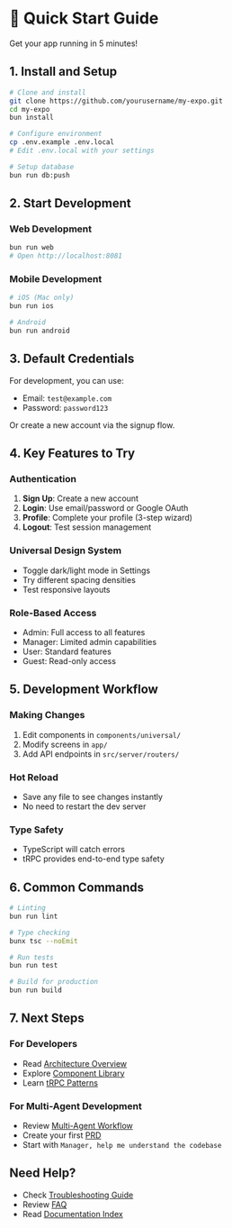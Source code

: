 # 🚀 Quick Start Guide

Get your app running in 5 minutes!

## 1. Install and Setup

```bash
# Clone and install
git clone https://github.com/yourusername/my-expo.git
cd my-expo
bun install

# Configure environment
cp .env.example .env.local
# Edit .env.local with your settings

# Setup database
bun run db:push
```

## 2. Start Development

### Web Development
```bash
bun run web
# Open http://localhost:8081
```

### Mobile Development
```bash
# iOS (Mac only)
bun run ios

# Android
bun run android
```

## 3. Default Credentials

For development, you can use:
- Email: `test@example.com`
- Password: `password123`

Or create a new account via the signup flow.

## 4. Key Features to Try

### Authentication
1. **Sign Up**: Create a new account
2. **Login**: Use email/password or Google OAuth
3. **Profile**: Complete your profile (3-step wizard)
4. **Logout**: Test session management

### Universal Design System
- Toggle dark/light mode in Settings
- Try different spacing densities
- Test responsive layouts

### Role-Based Access
- Admin: Full access to all features
- Manager: Limited admin capabilities
- User: Standard features
- Guest: Read-only access

## 5. Development Workflow

### Making Changes
1. Edit components in `components/universal/`
2. Modify screens in `app/`
3. Add API endpoints in `src/server/routers/`

### Hot Reload
- Save any file to see changes instantly
- No need to restart the dev server

### Type Safety
- TypeScript will catch errors
- tRPC provides end-to-end type safety

## 6. Common Commands

```bash
# Linting
bun run lint

# Type checking
bunx tsc --noEmit

# Run tests
bun run test

# Build for production
bun run build
```

## 7. Next Steps

### For Developers
- Read [Architecture Overview](../architecture/overview.md)
- Explore [Component Library](../design-system/components.md)
- Learn [tRPC Patterns](../features/api-integration.md)

### For Multi-Agent Development
- Review [Multi-Agent Workflow](../../MULTI_AGENT_WORKFLOW_SYSTEM.md)
- Create your first [PRD](../../projects/PRD_TEMPLATE.md)
- Start with `Manager, help me understand the codebase`

## Need Help?

- Check [Troubleshooting Guide](../troubleshooting/common-issues.md)
- Review [FAQ](../troubleshooting/faq.md)
- Read [Documentation Index](../../INDEX.md)